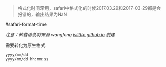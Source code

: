 
> 格式化时间常用，safari中格式化的时候2017.03.29和2017-03-29都是会报错的，输出结果为NaN

#safari-format-time

*注意：转载请说明来源 wangfeng [islittle.github.io](https://islittle.github.io) 创建*

需要转化为原生格式

```
yyyy/mm/dd
yyyy/mm/dd hh:mm:ss
```
